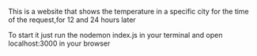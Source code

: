 This is a website that shows the temperature in a specific city for the time of the request,for 12 and 24 hours later

To start it just run the nodemon index.js in your terminal and open localhost:3000 in your browser
